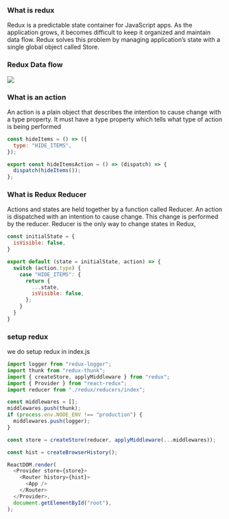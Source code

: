 ### What is redux
Redux is a predictable state container for JavaScript apps. As the application grows, it becomes difficult to keep it organized and maintain data flow. Redux solves this problem by managing application’s state with a single global object called Store.

### Redux Data flow

<img src="https://www.cronj.com/blog/wp-content/uploads/React-Redux.jpg" />

### What is an action
An action is a plain object that describes the intention to cause change with a type property. It must have a type property which tells what type of action is being performed

```JavaScript
const hideItems = () => ({
  type: "HIDE_ITEMS",
});

export const hideItemsAction = () => (dispatch) => {
  dispatch(hideItems());
};
```
### What is Redux Reducer
Actions and states are held together by a function called Reducer. An action is dispatched with an intention to cause change. This change is performed by the reducer. Reducer is the only way to change states in Redux,

```JavaScript
const initialState = {
  isVisible: false,
}

export default (state = initialState, action) => {
  switch (action.type) {
    case "HIDE_ITEMS": {
      return {
        ...state,
        isVisible: false,
      };
    }
  }
}
```

### setup redux
we do setup redux in index.js

```JavaScript
import logger from "redux-logger";
import thunk from "redux-thunk";
import { createStore, applyMiddleware } from "redux";
import { Provider } from "react-redux";
import reducer from "./redux/reducers/index";

const middlewares = [];
middlewares.push(thunk);
if (process.env.NODE_ENV !== "production") {
  middlewares.push(logger);
}

const store = createStore(reducer, applyMiddleware(...middlewares));

const hist = createBrowserHistory();

ReactDOM.render(
  <Provider store={store}>
    <Router history={hist}>
      <App />
    </Router>
  </Provider>,
  document.getElementById("root"),
);
```
